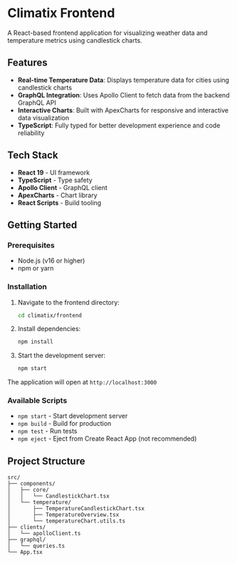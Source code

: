 # Climatix Frontend

A React-based frontend application for visualizing weather data and temperature metrics using candlestick charts.

## Features

- **Real-time Temperature Data**: Displays temperature data for cities using candlestick charts
- **GraphQL Integration**: Uses Apollo Client to fetch data from the backend GraphQL API
- **Interactive Charts**: Built with ApexCharts for responsive and interactive data visualization
- **TypeScript**: Fully typed for better development experience and code reliability

## Tech Stack

- **React 19** - UI framework
- **TypeScript** - Type safety
- **Apollo Client** - GraphQL client
- **ApexCharts** - Chart library
- **React Scripts** - Build tooling

## Getting Started

### Prerequisites

- Node.js (v16 or higher)
- npm or yarn

### Installation

1. Navigate to the frontend directory:

   ```bash
   cd climatix/frontend
   ```

2. Install dependencies:

   ```bash
   npm install
   ```

3. Start the development server:
   ```bash
   npm start
   ```

The application will open at `http://localhost:3000`

### Available Scripts

- `npm start` - Start development server
- `npm build` - Build for production
- `npm test` - Run tests
- `npm eject` - Eject from Create React App (not recommended)

## Project Structure

```
src/
├── components/
│   ├── core/
│   │   └── CandlestickChart.tsx
│   └── temperature/
│       ├── TemperatureCandlestickChart.tsx
│       ├── TemperatureOverview.tsx
│       └── temperatureChart.utils.ts
├── clients/
│   └── apolloClient.ts
├── graphql/
│   └── queries.ts
└── App.tsx
```
